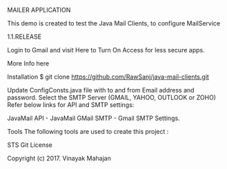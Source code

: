 MAILER APPLICATION

This demo is created to test the Java Mail Clients, to configure MailService 

1.1.RELEASE

Login to Gmail and visit Here to Turn On Access for less secure apps.

More Info here

Installation
$ git clone https://github.com/RawSanj/java-mail-clients.git

Update ConfigConsts.java file with to and from Email address and password.
Select the SMTP Server (GMAIL, YAHOO, OUTLOOK or ZOHO)
Refer below links for API and SMTP settings:

JavaMail API - JavaMail
GMail SMTP - Gmail SMTP Settings.

Tools
The following tools are used to create this project :

STS
Git
License


Copyright (c) 2017. Vinayak Mahajan
